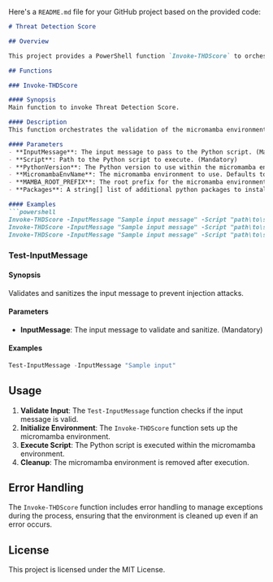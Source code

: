 Here's a `README.md` file for your GitHub project based on the provided code:

```markdown
# Threat Detection Score

## Overview

This project provides a PowerShell function `Invoke-THDScore` to orchestrate the validation of the micromamba environment and execute a Python script for Threat Detection Scoring.

## Functions

### Invoke-THDScore

#### Synopsis
Main function to invoke Threat Detection Score.

#### Description
This function orchestrates the validation of the micromamba environment and executes the Python script for Threat Detection Scoring.

#### Parameters
- **InputMessage**: The input message to pass to the Python script. (Mandatory)
- **Script**: Path to the Python script to execute. (Mandatory)
- **PythonVersion**: The Python version to use within the micromamba environment. Defaults to 3.11. (Optional)
- **MicromambaEnvName**: The micromamba environment to use. Defaults to "langchain". (Optional)
- **MAMBA_ROOT_PREFIX**: The root prefix for the micromamba environment. Defaults to `$env:APPDATA`. (Optional)
- **Packages**: A string[] list of additional python packages to install into the micromamba environment. (Optional)

#### Examples
```powershell
Invoke-THDScore -InputMessage "Sample input message" -Script "path\to\script.py"
Invoke-THDScore -InputMessage "Sample input message" -Script "path\to\script.py" -PythonVersion "3.10"
Invoke-THDScore -InputMessage "Sample input message" -Script "path\to\script.py" -PythonVersion "3.10" -Packages @("numpy", "pandas", "matplotlib")
```

### Test-InputMessage

#### Synopsis
Validates and sanitizes the input message to prevent injection attacks.

#### Parameters
- **InputMessage**: The input message to validate and sanitize. (Mandatory)

#### Examples
```powershell
Test-InputMessage -InputMessage "Sample input"
```

## Usage

1. **Validate Input**: The `Test-InputMessage` function checks if the input message is valid.
2. **Initialize Environment**: The `Invoke-THDScore` function sets up the micromamba environment.
3. **Execute Script**: The Python script is executed within the micromamba environment.
4. **Cleanup**: The micromamba environment is removed after execution.

## Error Handling

The `Invoke-THDScore` function includes error handling to manage exceptions during the process, ensuring that the environment is cleaned up even if an error occurs.

## License

This project is licensed under the MIT License.
```
